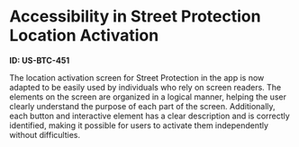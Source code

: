# Accessibility in Street Protection Location Activation

**ID: US-BTC-451**

The location activation screen for Street Protection in the app is now adapted to be easily used by individuals who rely on screen readers. The elements on the screen are organized in a logical manner, helping the user clearly understand the purpose of each part of the screen. Additionally, each button and interactive element has a clear description and is correctly identified, making it possible for users to activate them independently without difficulties.